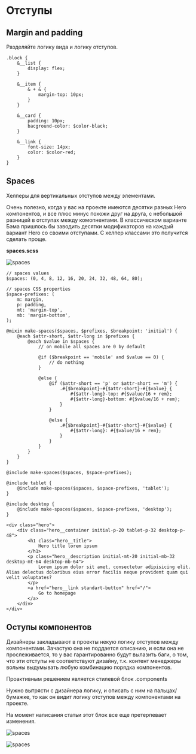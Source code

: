 Отступы
==========

## Margin and padding

Разделяйте логику вида и логику отступов.

```
.block {
    &__list {
        display: flex;
    }
  
    &__item {    
        & + & {
            margin-top: 10px;
        }
    } 
  
    &__card {
        padding: 10px;
        bacground-color: $color-black;
    }
  
    &__link {
        font-size: 14px;
        color: $color-red;        
    }
}
```

## Spaces
Хелперы для вертикальных отступов между элементами.

Очень полезно, когда у вас на проекте имеются десятки разных Hero компонентов, и все плюс минус похожи друг на друга, с небольшой разницей в отступах между комопнентами. В классическом варианте Бэма пришлось бы заводить десятки модификаторов на каждый вариант Hero со своими отступами. С хелпер классами это получится сделать проще. 

**spaces.scss**

![spaces](./images/margins/spaces.png)

```
// spaces values
$spaces: (0, 4, 8, 12, 16, 20, 24, 32, 48, 64, 80);

// spaces CSS properties
$space-prefixes: (
    m: margin,
    p: padding,
    mt: 'margin-top',
    mb: 'margin-bottom',
);

@mixin make-spaces($spaces, $prefixes, $breakpoint: 'initial') {
    @each $attr-short, $attr-long in $prefixes {
        @each $value in $spaces {
            // on mobile all spaces are 0 by default

            @if ($breakpoint == 'mobile' and $value == 0) {
                // do nothing
            }

            @else {
                @if ($attr-short == 'p' or $attr-short == 'm') {
                    .#{$breakpoint}-#{$attr-short}-#{$value} {
                        #{$attr-long}-top: #{$value/16 + rem};
                        #{$attr-long}-bottom: #{$value/16 + rem};
                    }
                }

                @else {
                    .#{$breakpoint}-#{$attr-short}-#{$value} {
                        #{$attr-long}: #{$value/16 + rem};
                    }
                }
            }
        }
    }
}

@include make-spaces($spaces, $space-prefixes);

@include tablet {
    @include make-spaces($spaces, $space-prefixes, 'tablet');
}

@include desktop {
    @include make-spaces($spaces, $space-prefixes, 'desktop');
}
```

```
<div class="hero">
    <div class="hero__container initial-p-20 tablet-p-32 desktop-p-48">
        <h1 class="hero__title">
            Hero title lorem ipsum
        </h1>
        <p class="hero__description initial-mt-20 initial-mb-32 desktop-mt-64 desktop-mb-64">
            Lorem ipsum dolor sit amet, consectetur adipisicing elit. Alias delectus doloribus eius error facilis neque provident quam qui velit voluptates?
        </p>
        <a href="hero__link standart-button" href="/">
            Go to homepage
        </a>
    </div>
</div>
```

## Оступы компонентов

Дизайнеры закладывают в проекты некую логику отступов между компонентами. Зачастую она не поддается описанию, и если она не прослеживается, то у вас гарантированно будут вылазить баги, о том, что эти отступы не соответствуют дизайну, т.к. контент менеджеры вольны выдумывать любую комбинацию порядка компонентов.

Проактивным решением является стилевой блок .components

Нужно вытрясти с дизайнера логику, и описать с ним на пальцах/бумажке, то как он видит логику отступов между компонентами на проекте.

На момент написания статьи этот блок все еще претерпевает изменения.

![spaces](./images/margins/components.png)

![spaces](images/margins/devtools.png)



